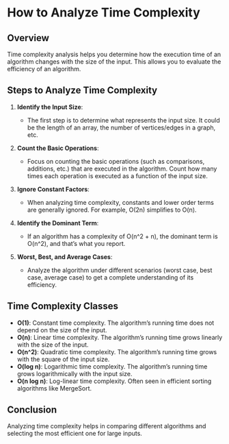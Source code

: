 
# How to Analyze Time Complexity

## Overview
Time complexity analysis helps you determine how the execution time of an algorithm changes with the size of the input. This allows you to evaluate the efficiency of an algorithm.

## Steps to Analyze Time Complexity

1. **Identify the Input Size**:
   - The first step is to determine what represents the input size. It could be the length of an array, the number of vertices/edges in a graph, etc.

2. **Count the Basic Operations**:
   - Focus on counting the basic operations (such as comparisons, additions, etc.) that are executed in the algorithm. Count how many times each operation is executed as a function of the input size.

3. **Ignore Constant Factors**:
   - When analyzing time complexity, constants and lower order terms are generally ignored. For example, O(2n) simplifies to O(n).

4. **Identify the Dominant Term**:
   - If an algorithm has a complexity of O(n^2 + n), the dominant term is O(n^2), and that’s what you report.

5. **Worst, Best, and Average Cases**:
   - Analyze the algorithm under different scenarios (worst case, best case, average case) to get a complete understanding of its efficiency.

## Time Complexity Classes
- **O(1)**: Constant time complexity. The algorithm’s running time does not depend on the size of the input.
- **O(n)**: Linear time complexity. The algorithm’s running time grows linearly with the size of the input.
- **O(n^2)**: Quadratic time complexity. The algorithm’s running time grows with the square of the input size.
- **O(log n)**: Logarithmic time complexity. The algorithm’s running time grows logarithmically with the input size.
- **O(n log n)**: Log-linear time complexity. Often seen in efficient sorting algorithms like MergeSort.

## Conclusion
Analyzing time complexity helps in comparing different algorithms and selecting the most efficient one for large inputs.
    